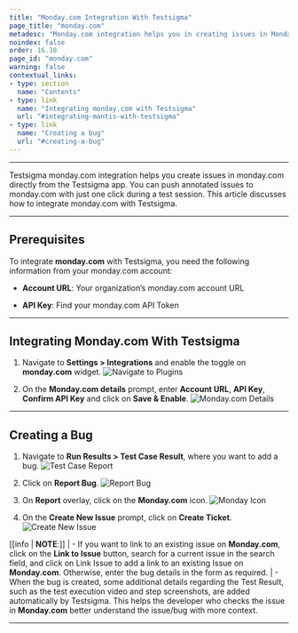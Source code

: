 ```yaml
---
title: "Monday.com Integration With Testsigma"
page_title: "monday.com"
metadesc: "Monday.com integration helps you in creating issues in Monday.com from the Testsigma. Learn how to integrate Testsigma with Monday.com for real-time bug reporting"
noindex: false
order: 16.38
page_id: "monday.com"
warning: false
contextual_links:
- type: section
  name: "Contents"
- type: link
  name: "Integrating monday.com with Testsigma"
  url: "#integrating-mantis-with-testsigma"
- type: link
  name: "Creating a bug"
  url: "#creating-a-bug"
---
```


---


Testsigma monday.com integration helps you create issues in monday.com directly from the Testsigma app. You can push annotated issues to monday.com with just one click during a test session. This article discusses how to integrate monday.com with Testsigma. 


---

## **Prerequisites**

To integrate **monday.com** with Testsigma, you need the following information from your monday.com account:

- **Account URL**: Your organization’s monday.com account URL

- **API Key**: Find your monday.com API Token

---

## **Integrating Monday.com With Testsigma**

1. Navigate to **Settings > Integrations** and enable the toggle on **monday.com** widget. 
![Navigate to Plugins](https://s3.amazonaws.com/static-docs.testsigma.com/new_images/projects/applications/mndytgl.png)


2. On the **Monday.com details** prompt, enter **Account URL**, **API Key**, **Confirm API Key** and click on **Save & Enable**.
![Monday.com Details](https://s3.amazonaws.com/static-docs.testsigma.com/new_images/projects/applications/mdidtls.png)

---

## **Creating a Bug**
1. Navigate to **Run Results > Test Case Result**, where you want to add a bug.
![Test Case Report](https://s3.amazonaws.com/static-docs.testsigma.com/new_images/projects/applications/jrtcresults.png)

2. Click on **Report Bug**.
![Report Bug](https://s3.amazonaws.com/static-docs.testsigma.com/new_images/projects/applications/jrreportbug.png)


3. On **Report** overlay, click on the **Monday.com** icon.
![Monday Icon](https://s3.amazonaws.com/static-docs.testsigma.com/new_images/projects/applications/minticon.png)

4. On the **Create New Issue** prompt, click on **Create Ticket**.
![Create New Issue](https://s3.amazonaws.com/static-docs.testsigma.com/new_images/projects/applications/mintct.png)

[[info | **NOTE**:]]
| - If you want to link to an existing issue on **Monday.com**, click on the **Link to Issue** button, search for a current issue in the search field, and click on Link Issue to add a link to an existing Issue on **Monday.com**. Otherwise, enter the bug details in the form as required.
| - When the bug is created, some additional details regarding the Test Result, such as the test execution video and step screenshots, are added automatically by Testsigma. This helps the developer who checks the issue in **Monday.com** better understand the issue/bug with more context.


---